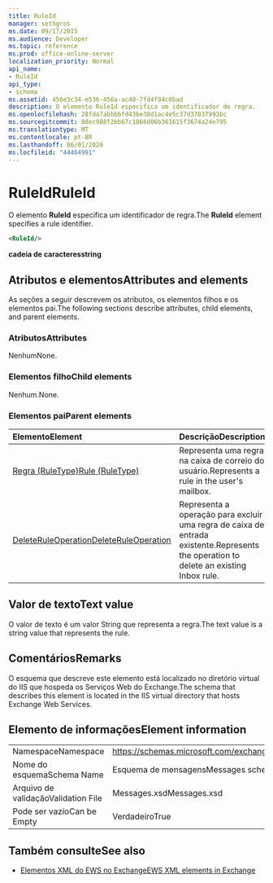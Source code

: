 ```yaml
---
title: RuleId
manager: sethgros
ms.date: 09/17/2015
ms.audience: Developer
ms.topic: reference
ms.prod: office-online-server
localization_priority: Normal
api_name:
- RuleId
api_type:
- schema
ms.assetid: 456e3c34-e536-456a-ac40-7fd4f94c0bad
description: O elemento RuleId especifica um identificador de regra.
ms.openlocfilehash: 28fda7abbbbfd43be38d1ac4e5c37d37037993bc
ms.sourcegitcommit: 88ec988f2bb67c1866d06b361615f3674a24e795
ms.translationtype: MT
ms.contentlocale: pt-BR
ms.lasthandoff: 06/01/2020
ms.locfileid: "44464991"
---
```

# <a name="ruleid"></a><span data-ttu-id="853e4-103">RuleId</span><span class="sxs-lookup"><span data-stu-id="853e4-103">RuleId</span></span>

<span data-ttu-id="853e4-104">O elemento **RuleId** especifica um identificador de regra.</span><span class="sxs-lookup"><span data-stu-id="853e4-104">The **RuleId** element specifies a rule identifier.</span></span> 
  
```XML
<RuleId/>
```

 <span data-ttu-id="853e4-105">**cadeia de caracteres**</span><span class="sxs-lookup"><span data-stu-id="853e4-105">**string**</span></span>
## <a name="attributes-and-elements"></a><span data-ttu-id="853e4-106">Atributos e elementos</span><span class="sxs-lookup"><span data-stu-id="853e4-106">Attributes and elements</span></span>

<span data-ttu-id="853e4-107">As seções a seguir descrevem os atributos, os elementos filhos e os elementos pai.</span><span class="sxs-lookup"><span data-stu-id="853e4-107">The following sections describe attributes, child elements, and parent elements.</span></span>
  
### <a name="attributes"></a><span data-ttu-id="853e4-108">Atributos</span><span class="sxs-lookup"><span data-stu-id="853e4-108">Attributes</span></span>

<span data-ttu-id="853e4-109">Nenhum</span><span class="sxs-lookup"><span data-stu-id="853e4-109">None.</span></span>
  
### <a name="child-elements"></a><span data-ttu-id="853e4-110">Elementos filho</span><span class="sxs-lookup"><span data-stu-id="853e4-110">Child elements</span></span>

<span data-ttu-id="853e4-111">Nenhum.</span><span class="sxs-lookup"><span data-stu-id="853e4-111">None.</span></span>
  
### <a name="parent-elements"></a><span data-ttu-id="853e4-112">Elementos pai</span><span class="sxs-lookup"><span data-stu-id="853e4-112">Parent elements</span></span>

|<span data-ttu-id="853e4-113">**Elemento**</span><span class="sxs-lookup"><span data-stu-id="853e4-113">**Element**</span></span>|<span data-ttu-id="853e4-114">**Descrição**</span><span class="sxs-lookup"><span data-stu-id="853e4-114">**Description**</span></span>|
|:-----|:-----|
|[<span data-ttu-id="853e4-115">Regra (RuleType)</span><span class="sxs-lookup"><span data-stu-id="853e4-115">Rule (RuleType)</span></span>](rule-ruletype.md) <br/> |<span data-ttu-id="853e4-116">Representa uma regra na caixa de correio do usuário.</span><span class="sxs-lookup"><span data-stu-id="853e4-116">Represents a rule in the user's mailbox.</span></span>  <br/> |
|[<span data-ttu-id="853e4-117">DeleteRuleOperation</span><span class="sxs-lookup"><span data-stu-id="853e4-117">DeleteRuleOperation</span></span>](deleteruleoperation.md) <br/> |<span data-ttu-id="853e4-118">Representa a operação para excluir uma regra de caixa de entrada existente.</span><span class="sxs-lookup"><span data-stu-id="853e4-118">Represents the operation to delete an existing Inbox rule.</span></span>  <br/> |
   
## <a name="text-value"></a><span data-ttu-id="853e4-119">Valor de texto</span><span class="sxs-lookup"><span data-stu-id="853e4-119">Text value</span></span>

<span data-ttu-id="853e4-120">O valor de texto é um valor String que representa a regra.</span><span class="sxs-lookup"><span data-stu-id="853e4-120">The text value is a string value that represents the rule.</span></span>
  
## <a name="remarks"></a><span data-ttu-id="853e4-121">Comentários</span><span class="sxs-lookup"><span data-stu-id="853e4-121">Remarks</span></span>

<span data-ttu-id="853e4-122">O esquema que descreve este elemento está localizado no diretório virtual do IIS que hospeda os Serviços Web do Exchange.</span><span class="sxs-lookup"><span data-stu-id="853e4-122">The schema that describes this element is located in the IIS virtual directory that hosts Exchange Web Services.</span></span>
  
## <a name="element-information"></a><span data-ttu-id="853e4-123">Elemento de informações</span><span class="sxs-lookup"><span data-stu-id="853e4-123">Element information</span></span>

|||
|:-----|:-----|
|<span data-ttu-id="853e4-124">Namespace</span><span class="sxs-lookup"><span data-stu-id="853e4-124">Namespace</span></span>  <br/> |https://schemas.microsoft.com/exchange/services/2006/messages  <br/> |
|<span data-ttu-id="853e4-125">Nome do esquema</span><span class="sxs-lookup"><span data-stu-id="853e4-125">Schema Name</span></span>  <br/> |<span data-ttu-id="853e4-126">Esquema de mensagens</span><span class="sxs-lookup"><span data-stu-id="853e4-126">Messages schema</span></span>  <br/> |
|<span data-ttu-id="853e4-127">Arquivo de validação</span><span class="sxs-lookup"><span data-stu-id="853e4-127">Validation File</span></span>  <br/> |<span data-ttu-id="853e4-128">Messages.xsd</span><span class="sxs-lookup"><span data-stu-id="853e4-128">Messages.xsd</span></span>  <br/> |
|<span data-ttu-id="853e4-129">Pode ser vazio</span><span class="sxs-lookup"><span data-stu-id="853e4-129">Can be Empty</span></span>  <br/> |<span data-ttu-id="853e4-130">Verdadeiro</span><span class="sxs-lookup"><span data-stu-id="853e4-130">True</span></span>  <br/> |
   
## <a name="see-also"></a><span data-ttu-id="853e4-131">Também consulte</span><span class="sxs-lookup"><span data-stu-id="853e4-131">See also</span></span>



- [<span data-ttu-id="853e4-132">Elementos XML do EWS no Exchange</span><span class="sxs-lookup"><span data-stu-id="853e4-132">EWS XML elements in Exchange</span></span>](ews-xml-elements-in-exchange.md)

